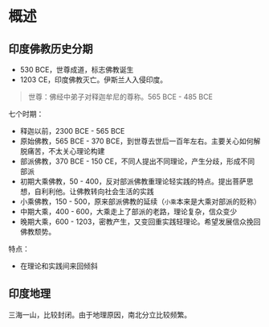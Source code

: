 # 概述

## 印度佛教历史分期

- 530 BCE，世尊成道，标志佛教诞生
- 1203 CE，印度佛教灭亡。伊斯兰人入侵印度。

> 世尊：佛经中弟子对释迦牟尼的尊称。565 BCE - 485 BCE

七个时期：

- 释迦以前，2300 BCE - 565 BCE
- 原始佛教，565 BCE - 370 BCE，到世尊去世后一百年左右。主要关心如何解脱痛苦，不太关心理论构建
- 部派佛教，370 BCE - 150 CE，不同人提出不同理论，产生分歧，形成不同部派
- 初期大乘佛教，50 - 400，反对部派佛教重理论轻实践的特点。提出菩萨思想，自利利他。让佛教转向社会生活的实践
- 小乘佛教，150 - 500，原来部派佛教的延续（`小乘`本来是大乘对部派的贬称）
- 中期大乘，400 - 600，大乘走上了部派的老路，理论复杂，信众变少
- 晚期大乘，600 - 1203，密教产生，又变回重实践轻理论。希望发展信众挽回佛教颓势。

特点：

- 在理论和实践间来回倾斜

## 印度地理

三海一山，比较封闭。由于地理原因，南北分立比较频繁。
